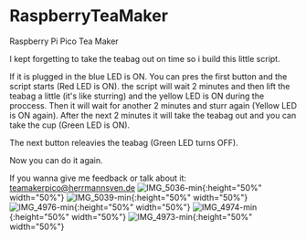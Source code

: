 # RaspberryTeaMaker
Raspberry Pi Pico Tea Maker

I kept forgetting to take the teabag out on time so i build this little script.

If it is plugged in the blue LED is ON.
You can pres the first button and the script starts (Red LED is ON). 
the script will wait 2 minutes and then lift the teabag a little (it's like sturring) and the yellow LED is ON during the proccess.
Then it will wait for another 2 minutes and sturr again (Yellow LED is ON again).
After the next 2 minutes it will take the teabag out and you can take the cup (Green LED is ON).

The next button releavies the teabag (Green LED turns OFF).

Now you can do it again.

If you wanna give me feedback or talk about it: teamakerpico@herrmannsven.de
![IMG_5036-min](https://user-images.githubusercontent.com/19588101/128409143-ec9fdb10-6f0b-4f4d-bbab-64c8db2cc5b6.png){:height="50%" width="50%"}
![IMG_5039-min](https://user-images.githubusercontent.com/19588101/128409155-dc29b0ca-d84a-4191-a45e-e04445419ce2.png){:height="50%" width="50%"}
![IMG_4976-min](https://user-images.githubusercontent.com/19588101/128409163-71dc274c-17cf-4c23-9fc4-8c4217316e4f.png){:height="50%" width="50%"}
![IMG_4974-min](https://user-images.githubusercontent.com/19588101/128409174-d6975838-cc57-42da-a289-f47bab030841.png){:height="50%" width="50%"}
![IMG_4973-min](https://user-images.githubusercontent.com/19588101/128409185-fae140cd-22a2-4bd6-9358-98acfd8b98a5.png){:height="50%" width="50%"}
